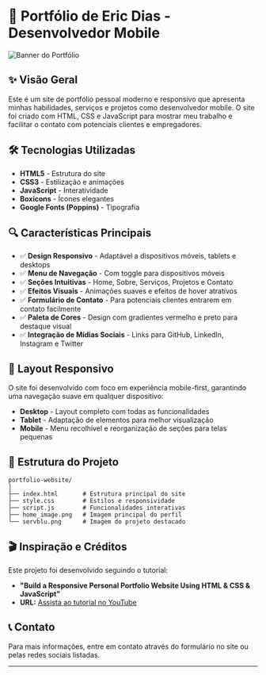 # 🚀 Portfólio de Eric Dias - Desenvolvedor Mobile

![Banner do Portfólio](https://api.placeholder.com/800/300)

## ✨ Visão Geral

Este é um site de portfólio pessoal moderno e responsivo que apresenta minhas habilidades, serviços e projetos como desenvolvedor mobile. O site foi criado com HTML, CSS e JavaScript para mostrar meu trabalho e facilitar o contato com potenciais clientes e empregadores.

## 🛠️ Tecnologias Utilizadas

- **HTML5** - Estrutura do site
- **CSS3** - Estilização e animações
- **JavaScript** - Interatividade
- **Boxicons** - Ícones elegantes
- **Google Fonts (Poppins)** - Tipografia

## 🔍 Características Principais

- ✅ **Design Responsivo** - Adaptável a dispositivos móveis, tablets e desktops
- ✅ **Menu de Navegação** - Com toggle para dispositivos móveis
- ✅ **Seções Intuitivas** - Home, Sobre, Serviços, Projetos e Contato
- ✅ **Efeitos Visuais** - Animações suaves e efeitos de hover atrativos
- ✅ **Formulário de Contato** - Para potenciais clientes entrarem em contato facilmente
- ✅ **Paleta de Cores** - Design com gradientes vermelho e preto para destaque visual
- ✅ **Integração de Mídias Sociais** - Links para GitHub, LinkedIn, Instagram e Twitter

## 📱 Layout Responsivo

O site foi desenvolvido com foco em experiência mobile-first, garantindo uma navegação suave em qualquer dispositivo:

- **Desktop** - Layout completo com todas as funcionalidades
- **Tablet** - Adaptação de elementos para melhor visualização
- **Mobile** - Menu recolhível e reorganização de seções para telas pequenas

## 📂 Estrutura do Projeto

```
portfolio-website/
│
├── index.html       # Estrutura principal do site
├── style.css        # Estilos e responsividade
├── script.js        # Funcionalidades interativas
├── home_image.png   # Imagem principal do perfil
└── servblu.png      # Imagem do projeto destacado
```

## 🎬 Inspiração e Créditos

Este projeto foi desenvolvido seguindo o tutorial:
- **"Build a Responsive Personal Portfolio Website Using HTML & CSS & JavaScript"**
- **URL:** [Assista ao tutorial no YouTube](https://www.youtube.com/watch?v=uTPO6fKtBvM)

## 📞 Contato

Para mais informações, entre em contato através do formulário no site ou pelas redes sociais listadas.

---
